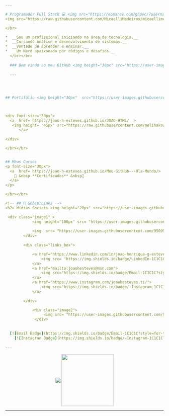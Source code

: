 ```yaml
---

# Programador Full Stack 💻 <img src="https://komarev.com/ghpvc/?username=Joao-h-Etesves&color=blueviolet&label=Visualizações+do+perfil&style=flat-square" align="right"/>
<img src="https://raw.githubusercontent.com/MicaelliMedeiros/micaellimedeiros/master/image/computer-illustration.png" min-width="400px" max-width="400px" width="400px" align="right" alt="Computer Joao H">

</br>

*  __Sou um profissional iniciando na área de tecnologia.__
*  __Cursando Análise e desenvolvimento de sistemas.__
*  __Vontade de aprender e ensinar.__
*  __Um Nerd apaixonado por códigos e desafios.__
  </br></br>
  
  ### Bem vindo ao meu GitHub <img height="30px" src="https://user-images.githubusercontent.com/50364832/143615313-330ef73e-ee1c-4cfe-b71d-7462a00f16b4.gif" />
  
  ---
  

   
   
## Portifólio <img height="30px"  src="https://user-images.githubusercontent.com/50364832/143619165-74c703be-b3a3-4902-9563-07928511c2bc.gif" />
 


<div font-size="30px">
  <a  href= https://joao-h-esteves.github.io/JOAO-HTML/  >
   <img height= "45px" src="https://raw.githubusercontent.com/melihaksoy/HoldToLoadLayout/master/gifs/htl_4.gif"/> &nbsp **Aqui encontram-se os projetos e trabalhos dos cursos que fiz.** &nbsp <img height= "45px" src="https://raw.githubusercontent.com/melihaksoy/HoldToLoadLayout/master/gifs/htl_4.gif"/>
      </a>
 
</div>

</br></br>


## Meus Cursos
<p font-size="30px">
  <a  href= https://joao-h-esteves.github.io/Meu-GitHub---Ola-Mundo/>
    📄 &nbsp **Certificados** &nbsp📃
  </a>
</p>

</br></br>

<!-- ## 🔗 &nbsp;Links -->
<h2> Mídias Sociais <img height="20px" src="https://user-images.githubusercontent.com/50364832/143620129-a7cf3435-8c3d-45f1-89fc-a64836558c39.gif" /> </h2>

 <div class="image1" >
            <img height="100px" src= "https://user-images.githubusercontent.com/95099882/144245286-c994f15d-8a97-48b2-bd14-5b7a4d83f01d.png"/>
            
            <img  src= "https://user-images.githubusercontent.com/95099882/144245286-c994f15d-8a97-48b2-bd14-5b7a4d83f01d.png"/>
        </div>
 
        <div class="links_box">

            <a href="https://www.linkedin.com/in/joao-henrique-g-esteves-iat-bi"/>
                <img src= "https://img.shields.io/badge/LinkedIn-1C1C1C?style=for-the-badge&logo=linkedin&logoColor=8A2BE2" alt="linkedin Badge"/>
            </a>
            <a href="mailto:joaohesteves@msn.com">
                <img src="https://img.shields.io/badge/Email-1C1C1C?style=for-the-badge&logo=gmail&logoColor=8A2BE2" alt="Email Badge">
            </a>
            <a href="https://www.instagram.com/joaohesteves.ti/">
                <img src="https://img.shields.io/badge/-Instagram-1C1C1C?style=for-the-badge&logo=Instagram&logoColor=8A2BE2" alt="Instagran Badge">
            </a>
    
        </div>

            <div class="image2">                     
                 <img src= "https://user-images.githubusercontent.com/95099882/144250831-994077d6-050d-4643-9b5f-9b8d381ece95.png"/>
             </div>
      
 
  [![Email Badge](https://img.shields.io/badge/Email-1C1C1C?style=for-the-badge&logo=gmail&logoColor=8A2BE2)](mailto:joaohesteves@msn.com)
    [![Instagran Badge](https://img.shields.io/badge/-Instagram-1C1C1C?style=for-the-badge&logo=Instagram&logoColor=8A2BE2)](https://www.instagram.com/joaohesteves.ti/)
    
---
```

<p align="center">
  <a href="https://github.com/anuraghazra/github-readme-stats">
    <img
      align="center"
      src="https://github-readme-stats.vercel.app/api/top-langs/?username=joao-h-esteves&layout=compact"
    />
  </a>
  <a href="https://github.com/anuraghazra/github-readme-stats">
    <img
      align="center"
      height="165"
      src="https://github-readme-stats.vercel.app/api?username=joao-h-esteves&count_private=true&show_icons=true&custom_title=Github%20Status&hide=issues"
    />
  </a>
</p>

---
